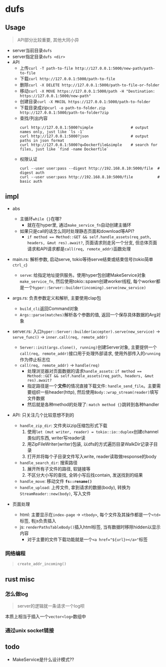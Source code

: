 # dufs

## Usage

> API部分比较重要, 其他大同小异

- server当前目录`dufs`
- server指定目录`dufs <dir>`
- API
    * 上传`curl -T path-to-file http://127.0.0.1:5000/new-path/path-to-file`
    * 下载`curl http://127.0.0.1:5000/path-to-file`
    * 删除`curl -X DELETE http://127.0.0.1:5000/path-to-file-or-folder`
    * 移动`curl -X MOVE https://127.0.0.1:5000/path -H "Destination: https://127.0.0.1:5000/new-path"`
    * 创建目录`curl -X MKCOL https://127.0.0.1:5000/path-to-folder`
    * 下载目录成zip`curl -o path-to-folder.zip http://127.0.0.1:5000/path-to-folder?zip`
    * 查找/列出内容
        ```
        curl http://127.0.0.1:5000?simple                 # output names only, just like `ls -1`
        curl http://127.0.0.1:5000?json                   # output paths in json format
        curl http://127.0.0.1:5000?q=Dockerfile&simple    # search for files, just like `find -name Dockerfile`
        ```
    * 权限认证
        ```
        curl --user user:pass --digest http://192.168.8.10:5000/file  # digest auth
        curl --user user:pass http://192.168.8.10:5000/file           # basic auth
        ```

## impl

- abs
    * 主循环`while {}`在哪? 
         + 就在在hyper里, 通过`make_service_fn`自动创建主循环
    * 如果只是call的话怎么同时处理静态页面和download等API?
        + `if method == Method::GET && self.handle_assets(req_path, headers, &mut res).await?`, 页面请求则走另一个分支, 但总体页面请求和API请求都是`call(req, remote_addr)`函数处理

- main.rs: 解析参数, 启动serve, tokio等待serve结束或结束信号(tokio简单`ctrl_c`)
    * `serve`: 给指定地址提供服务。使用hyper包创建MakeService对象`make_service_fn`, 然后使用tokio::spawn创建worker线程, 每个worker都是一个`hyper::Server::builder(incoming).serve(new_service)`
- args.rs: 负责参数定义和解析, 主要使用clap包
    * `build_cli`返回Command对象
    * `Args::parse(matches)`解析各个参数的值, 返回一个保存具体数据的Arg对象
- server.rs: 入口`hyper::Server::builder(accepter).serve(new_service)` -> `serve_func()` -> `inner.call(req, remote_addr)`
    * `Server::init(args.clone(), running)`创建Server对象, 主要提供一个`call(req, remote_addr)`接口用于处理外部请求, 使用外部传入的`running`作为停止标志位
    * `call(req, remote_addr)` -> `handle(req)`
        + 处理浏览器对页面数据的请求`handle_assets`: `if method == Method::GET && self.handle_assets(req_path, headers, &mut res).await?`
        + 指定路径是一个**文件**的情况直接下载文件: `handle_send_file`。主要需要组织一些header(http), 然后使用`Body::wrap_stream(reader)`填写文件数据
        + 然后就是各种method的处理了: `match method {}`跳转到各种handler
- API: 只关注几个比较意想不到的
    * `handle_zip_dir`: 文件夹以zip压缩包形式下载
        1. 使用`let (mut writer, reader) = tokio::io::duplex`创建channel类似的东西, writer写reader读
        2. 用ZipFileWriter(writer)包装, 以dfs的方式遍历目录WalkDir记录子目录
        3. 打开并将每个子目录文件写入write, reader读取做response的body
    * `handle_search_dir`: 搜索路径
        1. 展开所有子文件的路径, 软链接等
        2. 不区分大小写的查找, 全转小写后找contain, 发送找到的结果
    * `handle_move`: 移动文件 **`fs::rename()`**
    * `handle_upload`: 上传文件, 拿到请求的数据(body), 转换为`StreamReader::new(body)`, 写入文件
- 页面处理
    * html: 主要显示在`index-page` -> `<tbody>`, 每个文件及其操作都是一个`<td>`标签, 有js负责插入
    * js: `renderPathsTableBody()`插入html标签, 当有数据时移除hidden以显示内容
        + 对于主要的文件下载功能就是一个`<a href="${url}></a>"`标签



### 网络编程

> `create_addr_incoming()`


## rust misc

### 怎么做log

> server的逻辑就一条请求一个log呗

本质上相当于插入一个`vector<log>`数组中


### 通过unix socket链接


## todo

- MakeService是什么设计模式??


